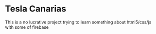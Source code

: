 <h1> Tesla Canarias </h1>
<p> This is a no lucrative project trying to learn something about html5/css/js with some of firebase
</p>